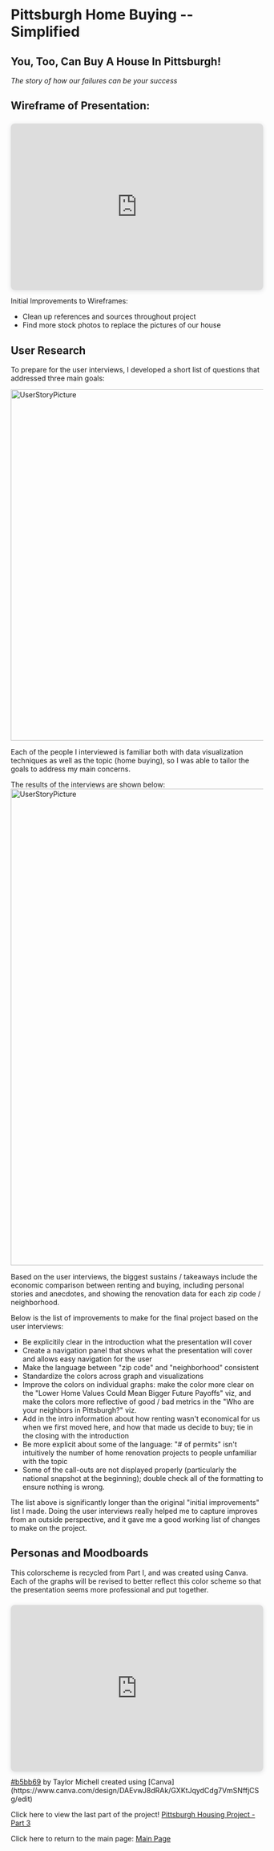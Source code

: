 # Pittsburgh Home Buying -- Simplified

## You, Too, Can Buy A House In Pittsburgh!

*The story of how our failures can be your success*

## Wireframe of Presentation:

<div style="position: relative; width: 100%; height: 0; padding-top: 56.2500%; padding-bottom: 48px; box-shadow: 0 2px 8px 0 rgba(63,69,81,0.16); margin-top: 1.6em; margin-bottom: 0.9em; overflow: hidden; border-radius: 8px; will-change: transform;">  
  <iframe loading="lazy" style="position: absolute; width: 100%; height: 100%; top: 0; left: 0; border: none; padding: 0;margin: 0;"    src="https://preview.shorthand.com/jde91MqM55qjXZZW">  </iframe>
</div>

Initial Improvements to Wireframes:
* Clean up references and sources throughout project
* Find more stock photos to replace the pictures of our house

## User Research

To prepare for the user interviews, I developed a short list of questions that addressed three main goals:

<img width="700" alt="UserStoryPicture" src="https://user-images.githubusercontent.com/79218366/143169202-33a98b4c-06f0-4067-8e81-a6c774ed6122.png">

Each of the people I interviewed is familiar both with data visualization techniques as well as the topic (home buying), so I was able to tailor the goals to address my main concerns.

The results of the interviews are shown below:
<img width="950" alt="UserStoryPicture" src="https://user-images.githubusercontent.com/79218366/143170464-7119693c-a5fd-45a8-af35-1407af5a227a.png">

Based on the user interviews, the biggest sustains / takeaways include the economic comparison between renting and buying, 
including personal stories and anecdotes, and showing the renovation data for each zip code / neighborhood.

Below is the list of improvements to make for the final project based on the user interviews:
* Be explicitily clear in the introduction what the presentation will cover
* Create a navigation panel that shows what the presentation will cover and allows easy navigation for the user
* Make the language between "zip code" and "neighborhood" consistent
* Standardize the colors across graph and visualizations
* Improve the colors on individual graphs: make the color more clear on the "Lower Home Values Could Mean Bigger Future Payoffs" viz, and make the colors more reflective of good / bad metrics in the "Who are your neighbors in Pittsburgh?" viz.
* Add in the intro information about how renting wasn't economical for us when we first moved here, and how that made us decide to buy; tie in the closing with the introduction
* Be more explicit about some of the language: "# of permits" isn't intuitively the number of home renovation projects to people unfamiliar with the topic
* Some of the call-outs are not displayed properly (particularly the national snapshot at the beginning); double check all of the formatting to ensure nothing is wrong.

The list above is significantly longer than the original "initial improvements" list I made. Doing the user interviews really helped me to capture improves from an outside perspective, and it gave me a good working list of changes to make on the project.


## Personas and Moodboards

This colorscheme is recycled from Part I, and was created using Canva. Each of the graphs will be revised to better reflect this color scheme so that the presentation seems more professional and put together.

<div style="position: relative; width: 100%; height: 0; padding-top: 56.2500%; padding-bottom: 48px; box-shadow: 0 2px 8px 0 rgba(63,69,81,0.16); margin-top: 1.6em; margin-bottom: 0.9em; overflow: hidden; border-radius: 8px; will-change: transform;">  
  <iframe loading="lazy" style="position: absolute; width: 100%; height: 100%; top: 0; left: 0; border: none; padding: 0;margin: 0;"    src="https:&#x2F;&#x2F;www.canva.com&#x2F;design&#x2F;DAEvwJ8dRAk&#x2F;view?embed">  </iframe>
</div>
<a href="https:&#x2F;&#x2F;www.canva.com&#x2F;design&#x2F;DAEvwJ8dRAk&#x2F;view?utm_content=DAEvwJ8dRAk&amp;utm_campaign=designshare&amp;utm_medium=embeds&amp;utm_source=link" target="_blank" rel="noopener">#b5bb69</a> by Taylor Michell
created using [Canva](https://www.canva.com/design/DAEvwJ8dRAk/GXKtJqydCdg7VmSNffjCSg/edit)

Click here to view the last part of the project!
[Pittsburgh Housing Project - Part 3](pittsburgh_housing_p3.md)

Click here to return to the main page:
[Main Page](README.md)
